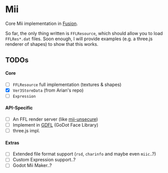 # Mii

Core Mii implementation in [Fusion](https://fusion-lang.org/).

So far, the only thing written is `FFLResource`, which should allow you to load `FFLRes*.dat` files. Soon enough, I will provide examples (e.g. a three.js renderer of shapes) to show that this works.

## TODOs

#### Core

* [ ] `FFLResource` full implementation (textures & shapes)
* [X] `Ver3StoreData` (from Arian's repo)
* [ ] `Expression`

#### API-Specific

* [ ] An FFL render server (like [mii-unsecure](https://mii-unsecure.ariankordi.net/))
* [ ] Implement in [GDFL](https://github.com/GloriousGlider8/GDFL) (GoDot Face Library)
* [ ] three.js impl.

#### Extras

* [ ] Extended file format support (`rsd`, `charinfo` and maybe even  `miic`..?)
* [ ] Custom Expression support..?
* [ ] Godot Mii Maker..?

